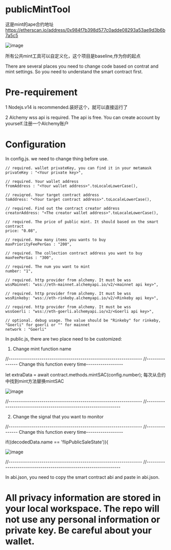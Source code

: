 # publicMintTool

这是mint的ape合约地址   https://etherscan.io/address/0x984f7b398d577c0adde08293a53ae9d3b6b7a5c5

![image](https://github.com/xyyz12/mintTool/assets/91812763/8dbcb37e-ce92-4eb7-846a-fa26e1bb7be1)

所有公共mint工具可以自定义化，这个项目是baseline,作为你的起点

There are several places you need to change code based on contrat and mint settings. So you need to understand the smart contract first.

# Pre-requirement
1 Nodejs.v14 is recommended.装好这个，就可以直接运行了

2 Alchemy wss api is required. The api is free. You can create account by yourself.注册一个Alchemy账户

# Configuration
In config.js. we need to change thing before use.

    // required. wallet privateKey, you can find it in your metamask
    privateKey : "<Your private key>",
    
    // required. Your wallet address   
    fromAddress : "<Your wallet address>".toLocaleLowerCase(),
    
    // reuiqred. Your target contract address
    toAddress: "<Your target contract address>".toLocaleLowerCase(),

    // required. Find out the contract creator address
    creatorAddress: "<The creator wallet address>".toLocaleLowerCase(),

    // required. The price of public mint. It should based on the smart contract
    price: "0.08",                    
    
    // required. How many items you wants to buy
    maxPriorityFeePerGas : "200", 
    
    // required. The collection contract address you want to buy                                                                           
    maxFeePerGas : "300",                    
    
    // required. The num you want to mint
    number: "1",

    // required. http provider from alchemy. It must be wss
    wssMainnet: "wss://eth-mainnet.alchemyapi.io/v2/<mainnet api key>",

    // required. http provider from alchemy. It must be wss
    wssRinkeby: "wss://eth-rinkeby.alchemyapi.io/v2/<Rinkeby api key>",

    // required. http provider from alchemy. It must be wss
    wssGoerli : "wss://eth-goerli.alchemyapi.io/v2/<Goerli api key>",

    // optional. debug usage. The value should be "Rinkeby" for rinkeby, "Goerli" for goerli or "" for mainnet
    network : "Goerli"

In public.js, there are two place need to be customized:
  1. Change mint function name
  
  //-----------------------------------------------------------------
  //--------------- Change this function every time------------------
  
  let extraData =  await contract.methods.mintSAC(config.number);   每次从合约中找到mint方法替换mintSAC

  ![image](https://github.com/xyyz12/mintTool/assets/91812763/e25ce4f7-6892-461e-8b44-9cda27d1d5df)

  //-----------------------------------------------------------------
  //-----------------------------------------------------------------
  
  2. Change the signal that you want to monitor
  
  //-----------------------------------------------------------------
  //--------------- Change this function every time------------------
  
  if((decodedData.name == 'flipPublicSaleState')){

![image](https://github.com/xyyz12/mintTool/assets/91812763/79a7a1c9-9390-48fb-bbb0-7c850ae9499c)

  
  //-----------------------------------------------------------------
  //-----------------------------------------------------------------
  
In abi.json, you need to copy the smart contract abi and paste in abi.json.  

# All privacy information are stored in your local workspace. The repo will not use any personal information or private key. Be careful about your wallet.
